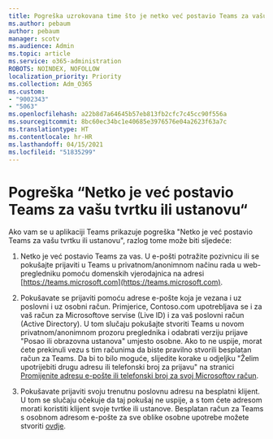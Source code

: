 ```yaml
---
title: Pogreška uzrokovana time što je netko već postavio Teams za vašu tvrtku ili ustanovu
ms.author: pebaum
author: pebaum
manager: scotv
ms.audience: Admin
ms.topic: article
ms.service: o365-administration
ROBOTS: NOINDEX, NOFOLLOW
localization_priority: Priority
ms.collection: Adm_O365
ms.custom:
- "9002343"
- "5063"
ms.openlocfilehash: a22b8d7a64645b57eb813fb2cfc7c45cc90f556a
ms.sourcegitcommit: 8bc60ec34bc1e40685e3976576e04a2623f63a7c
ms.translationtype: HT
ms.contentlocale: hr-HR
ms.lasthandoff: 04/15/2021
ms.locfileid: "51835299"
---
```

# <a name="someone-has-already-set-up-teams-for-your-organization-error"></a>Pogreška “Netko je već postavio Teams za vašu tvrtku ili ustanovu“

Ako vam se u aplikaciji Teams prikazuje pogreška "Netko je već postavio Teams za vašu tvrtku ili ustanovu", razlog tome može biti sljedeće:

1. Netko je već postavio Teams za vas. U e-pošti potražite pozivnicu ili se pokušajte prijaviti u Teams u privatnom/anonimnom načinu rada u web-pregledniku pomoću domenskih vjerodajnica na adresi [https://teams.microsoft.com](https://teams.microsoft.com).

2. Pokušavate se prijaviti pomoću adrese e-pošte koja je vezana i uz poslovni i uz osobni račun. Primjerice, Contoso.com upotrebljava se i za vaš račun za Microsoftove servise (Live ID) i za vaš poslovni račun (Active Directory). U tom slučaju pokušajte stvoriti Teams u novom privatnom/anonimnom prozoru preglednika i odabrati verziju prijave "Posao ili obrazovna ustanova" umjesto osobne. Ako to ne uspije, morat ćete prekinuli vezu s tim računima da biste pravilno stvorili besplatan račun za Teams. Da bi to bilo moguće, slijedite korake u odjeljku "Želim upotrijebiti drugu adresu ili telefonski broj za prijavu" na stranici [Promijenite adresu e-pošte ili telefonski broj za svoj Microsoftov račun](https://support.microsoft.com/help/12407).

3. Pokušavate prijaviti svoju trenutnu poslovnu adresu na besplatni klijent. U tom se slučaju očekuje da taj pokušaj ne uspije, a s tom ćete adresom morati koristiti klijent svoje tvrtke ili ustanove. Besplatan račun za Teams s osobnom adresom e-pošte za sve oblike osobne upotrebe možete stvoriti [ovdje](https://products.office.com/microsoft-teams/group-chat-software).
